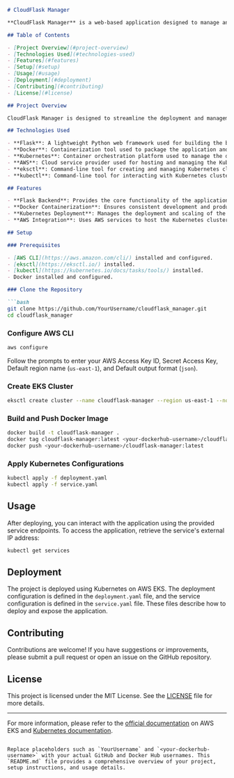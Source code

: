 

```markdown
# CloudFlask Manager

**CloudFlask Manager** is a web-based application designed to manage and deploy microservices using Flask, Docker, Kubernetes, and AWS services. This project demonstrates a full-stack development workflow incorporating modern DevOps practices.

## Table of Contents

- [Project Overview](#project-overview)
- [Technologies Used](#technologies-used)
- [Features](#features)
- [Setup](#setup)
- [Usage](#usage)
- [Deployment](#deployment)
- [Contributing](#contributing)
- [License](#license)

## Project Overview

CloudFlask Manager is designed to streamline the deployment and management of microservices using a combination of Flask for the backend, Docker for containerization, Kubernetes for orchestration, and AWS for cloud infrastructure. This project serves as an example of implementing a DevOps pipeline and cloud infrastructure management.

## Technologies Used

- **Flask**: A lightweight Python web framework used for building the backend of the application.
- **Docker**: Containerization tool used to package the application and its dependencies into a Docker image.
- **Kubernetes**: Container orchestration platform used to manage the deployment and scaling of Docker containers.
- **AWS**: Cloud service provider used for hosting and managing the Kubernetes cluster.
- **eksctl**: Command-line tool for creating and managing Kubernetes clusters on AWS EKS.
- **kubectl**: Command-line tool for interacting with Kubernetes clusters.

## Features

- **Flask Backend**: Provides the core functionality of the application.
- **Docker Containerization**: Ensures consistent development and production environments.
- **Kubernetes Deployment**: Manages the deployment and scaling of the application.
- **AWS Integration**: Uses AWS services to host the Kubernetes cluster.

## Setup

### Prerequisites

- [AWS CLI](https://aws.amazon.com/cli/) installed and configured.
- [eksctl](https://eksctl.io/) installed.
- [kubectl](https://kubernetes.io/docs/tasks/tools/) installed.
- Docker installed and configured.

### Clone the Repository

```bash
git clone https://github.com/YourUsername/cloudflask_manager.git
cd cloudflask_manager
```

### Configure AWS CLI

```bash
aws configure
```

Follow the prompts to enter your AWS Access Key ID, Secret Access Key, Default region name (`us-east-1`), and Default output format (`json`).

### Create EKS Cluster

```bash
eksctl create cluster --name cloudflask-manager --region us-east-1 --nodes 3 --node-type t3.medium
```

### Build and Push Docker Image

```bash
docker build -t cloudflask-manager .
docker tag cloudflask-manager:latest <your-dockerhub-username>/cloudflask-manager:latest
docker push <your-dockerhub-username>/cloudflask-manager:latest
```

### Apply Kubernetes Configurations

```bash
kubectl apply -f deployment.yaml
kubectl apply -f service.yaml
```

## Usage

After deploying, you can interact with the application using the provided service endpoints. To access the application, retrieve the service's external IP address:

```bash
kubectl get services
```

## Deployment

The project is deployed using Kubernetes on AWS EKS. The deployment configuration is defined in the `deployment.yaml` file, and the service configuration is defined in the `service.yaml` file. These files describe how to deploy and expose the application.

## Contributing

Contributions are welcome! If you have suggestions or improvements, please submit a pull request or open an issue on the GitHub repository.

## License

This project is licensed under the MIT License. See the [LICENSE](LICENSE) file for more details.

---

For more information, please refer to the [official documentation](https://docs.aws.amazon.com/eks/latest/userguide/what-is-eks.html) on AWS EKS and [Kubernetes documentation](https://kubernetes.io/docs/home/).
```

Replace placeholders such as `YourUsername` and `<your-dockerhub-username>` with your actual GitHub and Docker Hub usernames. This `README.md` file provides a comprehensive overview of your project, setup instructions, and usage details.